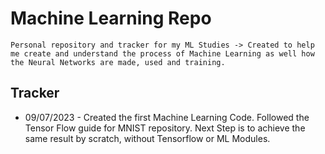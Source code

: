 # Machine Learning Repo

    Personal repository and tracker for my ML Studies -> Created to help me create and understand the process of Machine Learning as well how the Neural Networks are made, used and training.

## Tracker

* 09/07/2023 - Created the first Machine Learning Code. Followed the Tensor Flow guide for MNIST repository. Next Step is to achieve the same result by scratch, without Tensorflow or ML Modules.
